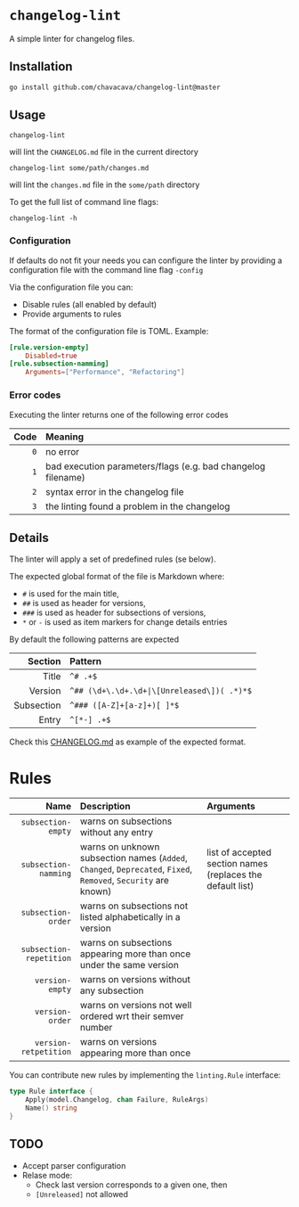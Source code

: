 # `changelog-lint`

A simple linter for changelog files.

## Installation

```bash
go install github.com/chavacava/changelog-lint@master
```

## Usage

```
changelog-lint
```
will lint the `CHANGELOG.md` file in the current directory

```
changelog-lint some/path/changes.md
```
will lint the `changes.md` file in the `some/path` directory

To get the full list of command line flags:
```
changelog-lint -h
```

### Configuration

If defaults do not fit your needs you can configure the linter by providing a configuration file with the command line flag `-config`

Via the configuration file you can:
- Disable rules (all enabled by default)
- Provide arguments to rules

The format of the configuration file is TOML.
Example:
```toml
[rule.version-empty]
    Disabled=true
[rule.subsection-namming]
    Arguments=["Performance", "Refactoring"]
```

### Error codes
Executing the linter returns one of the following error codes

| Code | Meaning | 
| -----:| :---- |
|`0`| no error|
|`1`| bad execution parameters/flags (e.g. bad changelog filename)|
|`2`| syntax error in the changelog file|
|`3`| the linting found a problem in the changelog|
 
## Details

The linter will apply a set of predefined rules (se below).

The expected global format of the file is Markdown where:
* `#` is used for the main title,
* `##` is used as header for versions, 
* `###` is used as header for subsections of versions,
* `*` or `-` is used as item markers for change details entries

By default the following patterns are expected

| Section | Pattern | 
| -----:| :---- |
| Title | `^# .+$` |
| Version | `^## (\d+\.\d+.\d+\|\[Unreleased\])( .*)*$` |
| Subsection | `^### ([A-Z]+[a-z]+)[ ]*$` |
| Entry | `^[*-] .+$` |


Check this [CHANGELOG.md](CHANGELOG.md) as example of the expected format.

# Rules

| Name | Description | Arguments |
| -----:| :---- | :---- |
| `subsection-empty`| warns on subsections without any entry ||
| `subsection-namming`| warns on unknown subsection names (`Added`, `Changed`, `Deprecated`, `Fixed`, `Removed`, `Security` are known) | list of accepted section names (replaces the default list) |
| `subsection-order`| warns on subsections not listed alphabetically in a version |
| `subsection-repetition`| warns on subsections appearing more than once under the same version |
| `version-empty`| warns on versions without any subsection |
| `version-order`| warns on versions not well ordered wrt their semver number |
| `version-retpetition`| warns on versions appearing more than once |

You can contribute new rules by implementing the `linting.Rule` interface:

```go
type Rule interface {
	Apply(model.Changelog, chan Failure, RuleArgs)
	Name() string
}
```

## TODO

* Accept parser configuration
* Relase mode:
    - Check last version corresponds to a given one, then
    - `[Unreleased]` not allowed
